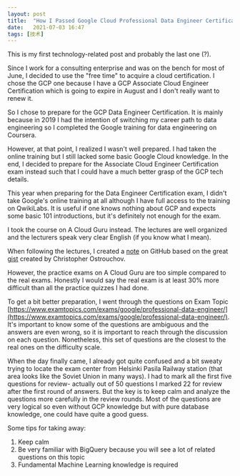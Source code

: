 ```yaml
---
layout: post
title:  "How I Passed Google Cloud Professional Data Engineer Certification Exam" 
date:   2021-07-03 16:47
tags: [技术]
---
```


This is my first technology-related post and probably the last one (?).

Since I work for a consulting enterprise and was on the bench for most of June, I decided to use the "free time" to acquire a cloud certification. I chose the GCP one because I have a GCP Associate Cloud Engineer Certification which is going to expire in August and I don't really want to renew it.

So I chose to prepare for the GCP Data Engineer Certification. It is mainly because in 2019 I had the intention of switching my career path to data engineering so I completed the Google training for data engineering on Coursera. 

However, at that point, I realized I wasn't well prepared. I had taken the online training but I still lacked some basic Google Cloud knowledge. In the end, I decided to prepare for the Associate Cloud Engineer Certification exam instead such that I could have a much better grasp of the GCP tech details. 

This year when preparing for the Data Engineer Certification exam, I didn't take Google's online training at all although I have full access to the training on QwikiLabs. It is useful if one knows nothing about GCP and expects some basic 101 introductions, but it's definitely not enough for the exam. 

I took the course on A Cloud Guru instead. The lectures are well organized and the lecturers speak very clear English (if you know what I mean). 

When following the lectures, I created a [note](https://github.com/aceisScope/GCP_DE_Notes) on GitHub based on the great [gist](https://gist.github.com/costrouc/d9db5f6f81779418842bb0df580a11ca) created by Christopher Ostrouchov. 

However, the practice exams on A Cloud Guru are too simple compared to the real exams. Honestly I would say the real exam is at least 30% more difficult than all the practice quizzes I had done. 

To get a bit better preparation, I went through the questions on Exam Topic [https://www.examtopics.com/exams/google/professional-data-engineer/](https://www.examtopics.com/exams/google/professional-data-engineer/). It's important to know some of the questions are ambiguous and the answers are even wrong, so it is important to reach through the discussion on each question. Nonetheless, this set of questions are the closest to the real ones on the difficulty scale. 

When the day finally came, I already got quite confused and a bit sweaty trying to locate the exam center from Helsinki Pasila Railway station (that area looks like the Soviet Union in many ways). I had to mark all the first five questions for review- actually out of 50 questions I marked 22 for review after the first round of answers. But the key is to keep calm and analyze the questions more carefully in the review rounds. Most of the questions are very logical so even without GCP knowledge but with pure database knowledge, one could have quite a good guess. 

Some tips for taking away:
1. Keep calm
2. Be very familiar with BigQuery because you will see a lot of related questions on this topic
3. Fundamental Machine Learning knowledge is required 